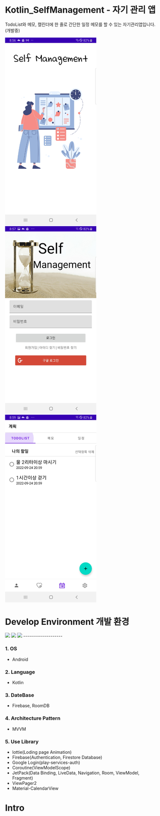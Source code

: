 # Kotlin_SelfManagement - 자기 관리 앱

TodoList와 메모, 캘린더에 한 줄로 간단한 일정 메모를 할 수 있는 자기관리앱입니다.(개발중)

>
<img src=./img/introImg.jpg width="300">
<img src=./img/loginImg.jpg width="300">
<img src=./img/todoListImg.jpg width="300">

# Develop Environment 개발 환경

<img src="https://img.shields.io/badge/Android-3DDC84?style=flat&logo=Android&logoColor=white"/>
<img src="https://img.shields.io/badge/Kotlin-7F52FF?style=flat&logo=Kotlin&logoColor=white"/>
<img src="https://img.shields.io/badge/Firebase-FFCA28?style=flat&logo=Firebase&logoColor=white"/>
--------------------

### 1. OS
 - Android

### 2. Language
 - Kotlin

### 3. DateBase
 - Firebase, RoomDB

### 4. Architecture Pattern
 - MVVM

### 5. Use Library
 - lottie(Loding page Animation)
 - Firebase(Authentication, Firestore Database)
 - Google Login(play-services-auth)
 - Coroutine(ViewModelScope)
 - JetPack(Data Binding, LiveData, Navigation, Room, ViewModel, Fragment)
 - ViewPager2
 - Material-CalendarView

# Intro 






